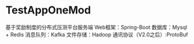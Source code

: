 # TestAppOneMod
基于奖励制度的分布式压测平台服务端
Web框架：Spring-Boot
数据库：Mysql + Redis
消息队列：Kafka
文件存储：Hadoop
通讯协议（V2.0之后）:ProtoBuf
